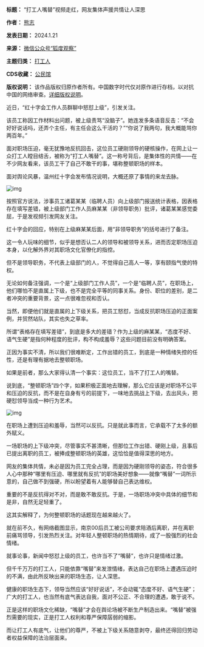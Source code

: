 

**标题：** “打工人嘴替”视频走红，网友集体声援共情让人深思  

**作者：** [熊志](https://chinadigitaltimes.net/space/狐度观察)  

**发表日期：** 2024.1.21  

**来源：** [微信公众号“狐度观察”](https://web.archive.org/web/https://mp.weixin.qq.com/s/7ZH6Eq8VoVzSG2c6jopG2A)  

**主题归类：** [打工人](https://chinadigitaltimes.net/space/打工人)  

**CDS收藏：** [公民馆](https://chinadigitaltimes.net/space/%E5%85%AC%E6%B0%91%E9%A6%86)  

**版权说明：** 该作品版权归原作者所有。中国数字时代仅对原作进行存档，以对抗中国的网络审查。[详细版权说明](https://chinadigitaltimes.net/chinese/copyright)。


近日，“红十字会工作人员群聊中怒怼上级”，引发关注。


该员工称因工作材料出问题，被上级责骂“没脑子”。她连发多条语音反击：“不会好好说话吗，还弄个主任，有主任会这么干活的？”“你说了我两句，我大概能骂你两百年。”


面对职场压迫，毫无犹豫地反抗回击，这位员工硬刚领导的硬核操作，在网上让一众打工人瞠目结舌，被称为“打工人嘴替”。这一称号背后，是集体性的共情——在不少网友看来，该员工干了自己不敢干的事，堪称整顿职场的样本。


面对舆论风暴，温州红十字会发布情况说明，大概还原了事情的来龙去脉。


![img](https://chinadigitaltimes.net/chinese/files/2024/01/post-704425-65aedc7382c87.)


按照官方说法，涉事员工诸葛某某（临聘人员）向上级部门报送统计表格，因表格存在填写差错，被上级部门工作人员麻某某（非领导职务）批评，诸葛某某感觉委屈，于是发视频引发网友关注。


红十字会的回应，特别在上级麻某某后面，用“非领导职务”的括号进行了备注。


这一令人玩味的细节，似乎是想否认二人的领导和被领导关系，进而否定职场压迫本身，以化解外界对其职场文化官僚化的指控。


但不是领导职务，不代表上级部门的人，不觉得自己高人一等，享有颐指气使的特权。


无论如何备注强调，一个是“上级部门工作人员”，一个是“临聘人员”，在职场上，他们哪怕不是直属上下级，也不是完全平等的同事关系。身份、职位的差别，是二者冲突的重要背景，这一点很难忽视和否认。


当然，即便他们就是直属的上下级关系，把员工怒怼，当成反抗职场压迫的正面案例，并贸然站队，其实也失之草率。


所谓“表格存在填写差错”，到底是多大的差错？作为上级的麻某某，“态度不好、语气生硬”是指何种程度的批评，构不构成羞辱？这些问题目前没有明确答案。


正因为事实不清，所以我们很难断定，工作出错的员工，到底是一种情绪失控的任性，还是有理有据地去整顿职场。


如果是前者，那么大家得认清一个事实：这位员工，当不了打工人的嘴替。


说到底，“整顿职场”四个字，如果积极正面地去理解，那么它应该是对职场不公平和压迫的反抗，而不是在自身有亏的前提下，一味地去挑战上下级，去出风头，把硬怼领导当成一种行为艺术。


![img](https://chinadigitaltimes.net/chinese/files/2024/01/post-704425-65aedc73a972a.)


在职场上遭到压迫和羞辱，当然可以反抗。只是就此事而言，它承载不了太多的额外赋义。


一场职场的上下级冲突，尽管事实不甚清晰，但那位工作出错、硬刚上级，且事后已提出离职的员工，被捧成整顿职场的英雄，这恰恰是值得深思的地方。


网友的集体共情，未必是因为员工完全占理，而是因为硬刚领导的姿态，符合很多人心中那种“哪里有压迫、哪里就有反抗”的职场美好想象——就像“嘴替”一词所示意的，自己做不到强硬，所以盼望着有人能够替自己表达维权。


重要的不是反抗得对不对，而是敢不敢反抗。于是，一场职场冲突中具体的细节和是非，自然无足轻重了。


这其实解释了，为何整顿职场的话题现在越来越火了。


就在前不久，有网络截图显示，南京00后员工被公司要求陪酒后离职，并在离职前痛骂领导，引发热烈关注。对年轻人整顿职场的热情期待，成了一股强烈的社会情绪。


就事论事，新闻中怒怼上级的员工，也许当不了“嘴替”，也许只是情绪过激。


但千千万万的打工人，只能依靠“嘴替”来发泄情绪，表达自己在职场上遭遇压迫时的不满，由此所反映出来的职场生态，让人深思。


健康的职场生态下，领导当然应该“好好说话”，不会动辄“态度不好、语气生硬”；广大的打工人，也当然有底气表达自我，面对不公正、不合理的遭遇，敢于说不。


正是这样的职场文化稀缺，“嘴替”才会在舆论场被不断生产制造出来。“嘴替”被强烈需要的现实，正是打工人权利和尊严保障孱弱的缩影。


而让打工人有底气，让他们的尊严，不被上下级关系随意剥夺，最终还得回归劳动者权益保障的法治层面来。

